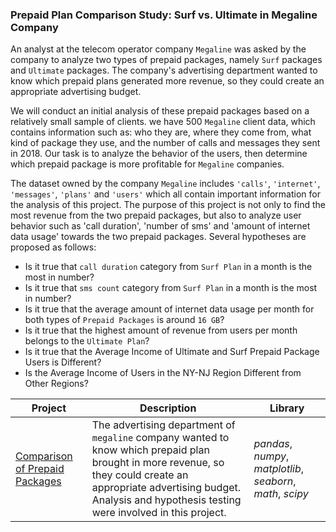 ### Prepaid Plan Comparison Study: Surf vs. Ultimate in Megaline Company

An analyst at the telecom operator company `Megaline` was asked by the company to analyze two types of prepaid packages, namely `Surf` packages and `Ultimate` packages. The company's advertising department wanted to know which prepaid plans generated more revenue, so they could create an appropriate advertising budget.

We will conduct an initial analysis of these prepaid packages based on a relatively small sample of clients. we have 500 `Megaline` client data, which contains information such as: who they are, where they come from, what kind of package they use, and the number of calls and messages they sent in 2018. Our task is to analyze the behavior of the users, then determine which prepaid package is more profitable for `Megaline` companies.

The dataset owned by the company `Megaline` includes `'calls'`, `'internet'`, `'messages'`, `'plans'` and `'users'` which all contain important information for the analysis of this project. The purpose of this project is not only to find the most revenue from the two prepaid packages, but also to analyze user behavior such as 'call duration', 'number of sms' and 'amount of internet data usage' towards the two prepaid packages. Several hypotheses are proposed as follows:
- Is it true that `call duration` category from `Surf Plan` in a month is the most in number?
- Is it true that `sms count` category from `Surf Plan` in a month is the most in number?
- Is it true that the average amount of internet data usage per month for both types of `Prepaid Packages` is around `16 GB`?
- Is it true that the highest amount of revenue from users per month belongs to the `Ultimate Plan`?
- Is it true that the Average Income of Ultimate and Surf Prepaid Package Users is Different?
- Is the Average Income of Users in the NY-NJ Region Different from Other Regions?

| Project | Description | Library |
| ------- | ------- | ------- |
| [Comparison of Prepaid Packages](https://github.com/fuadraharjo/TripleTen_ENG/blob/main/Project-03%20-%20Comparison%20of%20Prepaid%20Packages/Prepaid%20plan%20comparison%20study%20in%20megaline%20company.ipynb) | The advertising department of `megaline` company wanted to know which prepaid plan brought in more revenue, so they could create an appropriate advertising budget. Analysis and hypothesis testing were involved in this project.| *pandas*, *numpy*, *matplotlib*, *seaborn*, *math*, *scipy* |